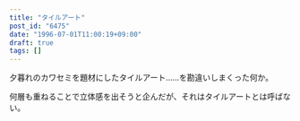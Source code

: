 ```yaml
---
title: "タイルアート"
post_id: "6475"
date: "1996-07-01T11:00:19+09:00"
draft: true
tags: []
---
```



夕暮れのカワセミを題材にしたタイルアート……を勘違いしまくった何か。

何層も重ねることで立体感を出そうと企んだが、それはタイルアートとは呼ばない。
